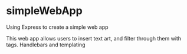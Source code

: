 # simpleWebApp
Using Express to create a simple web app

This web app allows users to insert text art, and filter through them with tags.
Handlebars and templating
